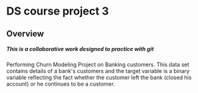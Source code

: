 # DS course project 3
## Overview
##### This is a collaborative work designed to practice with git
Performing Churn Modeling Project on Banking customers.
This data set contains details of a bank's customers and the target variable is a binary variable reflecting the fact whether the customer left the bank (closed his account) or he continues to be a customer.

